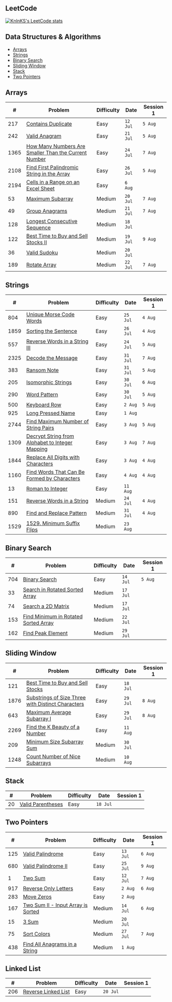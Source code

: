 ## LeetCode

[![KnlnKS's LeetCode stats](https://leetcode-stats-six.vercel.app/?username=joshdavidang)](https://github.com/KnlnKS/leetcode-stats)

## Data Structures & Algorithms

- [Arrays](https://github.com/joshuadavidang/data-structures-and-algorithms#arrays)
- [Strings](https://github.com/joshuadavidang/data-structures-and-algorithms#strings)
- [Binary Search](https://github.com/joshuadavidang/data-structures-and-algorithms#binary-search)
- [Sliding Window](https://github.com/joshuadavidang/data-structures-and-algorithms#sliding-window)
- [Stack](https://github.com/joshuadavidang/data-structures-and-algorithms#stack)
- [Two Pointers](https://github.com/joshuadavidang/data-structures-and-algorithms#two-pointers)

## Arrays

| #    | Problem                                                                                                                                     | Difficulty | Date     | Session 1 |
| ---- | ------------------------------------------------------------------------------------------------------------------------------------------- | ---------- | -------- | --------- |
| 217  | [Contains Duplicate](https://leetcode.com/problems/contains-duplicate/)                                                                     | Easy       | `12 Jul` | `5 Aug`   |
| 242  | [Valid Anagram](https://leetcode.com/problems/valid-anagram/)                                                                               | Easy       | `21 Jul` | `5 Aug`   |
| 1365 | [How Many Numbers Are Smaller Than the Current Number](https://leetcode.com/problems/how-many-numbers-are-smaller-than-the-current-number/) | Easy       | `24 Jul` | `7 Aug`   |
| 2108 | [Find First Palindromic String in the Array](https://leetcode.com/problems/find-first-palindromic-string-in-the-array/)                     | Easy       | `26 Jul` | `5 Aug`   |
| 2194 | [Cells in a Range on an Excel Sheet](https://leetcode.com/problems/cells-in-a-range-on-an-excel-sheet/)                                     | Easy       | `6 Aug`  |           |
| 53   | [Maximum Subarray](https://leetcode.com/problems/maximum-subarray/)                                                                         | Medium     | `20 Jul` | `7 Aug`   |
| 49   | [Group Anagrams](https://leetcode.com/problems/group-anagrams/)                                                                             | Medium     | `21 Jul` | `7 Aug`   |
| 128  | [Longest Consecutive Sequence](https://leetcode.com/problems/longest-consecutive-sequence/)                                                 | Medium     | `18 Jul` |
| 122  | [Best Time to Buy and Sell Stocks II](https://leetcode.com/problems/best-time-to-buy-and-sell-stock-ii/)                                    | Medium     | `19 Jul` | `9 Aug`   |
| 36   | [Valid Sudoku](https://leetcode.com/problems/valid-sudoku/)                                                                                 | Medium     | `20 Jul` |
| 189  | [Rotate Array](https://leetcode.com/problems/rotate-array/)                                                                                 | Medium     | `22 Jul` | `7 Aug`   |

## Strings

| #    | Problem                                                                                                                           | Difficulty | Date     | Session 1 |
| ---- | --------------------------------------------------------------------------------------------------------------------------------- | ---------- | -------- | --------- |
| 804  | [Unique Morse Code Words](https://leetcode.com/problems/unique-morse-code-words/)                                                 | Easy       | `25 Jul` | `4 Aug`   |
| 1859 | [Sorting the Sentence](https://leetcode.com/problems/sorting-the-sentence/)                                                       | Easy       | `26 Jul` | `4 Aug`   |
| 557  | [Reverse Words in a String III](https://leetcode.com/problems/reverse-words-in-a-string-iii/)                                     | Easy       | `24 Jul` | `5 Aug`   |
| 2325 | [Decode the Message](https://leetcode.com/problems/decode-the-message/)                                                           | Easy       | `31 Jul` | `7 Aug`   |
| 383  | [Ransom Note](https://leetcode.com/problems/ransom-note/)                                                                         | Easy       | `31 Jul` | `5 Aug`   |
| 205  | [Isomorphic Strings](https://leetcode.com/problems/isomorphic-strings/)                                                           | Easy       | `30 Jul` | `6 Aug`   |
| 290  | [Word Pattern](https://leetcode.com/problems/word-pattern)                                                                        | Easy       | `30 Jul` | `5 Aug`   |
| 500  | [Keyboard Row](https://leetcode.com/problems/keyboard-row/)                                                                       | Easy       | `2 Aug`  | `5 Aug`   |
| 925  | [Long Pressed Name](https://leetcode.com/problems/long-pressed-name/)                                                             | Easy       | `1 Aug`  |
| 2744 | [Find Maximum Number of String Pairs](https://leetcode.com/problems/find-maximum-number-of-string-pairs)                          | Easy       | `3 Aug`  | `5 Aug`   |
| 1309 | [Decrypt String from Alphabet to Integer Mapping](https://leetcode.com/problems/decrypt-string-from-alphabet-to-integer-mapping/) | Easy       | `3 Aug`  | `7 Aug`   |
| 1844 | [Replace All Digits with Characters](https://leetcode.com/problems/replace-all-digits-with-characters/)                           | Easy       | `3 Aug`  | `4 Aug`   |
| 1160 | [Find Words That Can Be Formed by Characters](https://leetcode.com/problems/find-words-that-can-be-formed-by-characters)          | Easy       | `4 Aug`  | `4 Aug`   |
| 13   | [Roman to Integer](https://leetcode.com/problems/roman-to-integer/)                                                               | Easy       | `11 Aug` |           |
| 151  | [Reverse Words in a String](https://leetcode.com/problems/reverse-words-in-a-string/)                                             | Medium     | `24 Jul` | `4 Aug`   |
| 890  | [Find and Replace Pattern](https://leetcode.com/problems/find-and-replace-pattern/)                                               | Medium     | `31 Jul` | `4 Aug`   |
| 1529 | [1529. Minimum Suffix Flips](https://leetcode.com/problems/minimum-suffix-flips)                                                  | Medium     | `23 Aug` |

## Binary Search

| #   | Problem                                                                                                     | Difficulty | Date     | Session 1 |
| --- | ----------------------------------------------------------------------------------------------------------- | ---------- | -------- | --------- |
| 704 | [Binary Search](https://leetcode.com/problems/binary-search/)                                               | Easy       | `14 Jul` | `5 Aug`   |
| 33  | [Search in Rotated Sorted Array](https://leetcode.com/problems/search-in-rotated-sorted-array/)             | Medium     | `17 Jul` |
| 74  | [Search a 2D Matrix](https://leetcode.com/problems/search-a-2d-matrix/)                                     | Medium     | `17 Jul` |
| 153 | [Find Minimum in Rotated Sorted Array](https://leetcode.com/problems/find-minimum-in-rotated-sorted-array/) | Medium     | `22 Jul` |
| 162 | [Find Peak Element](https://leetcode.com/problems/find-peak-element/)                                       | Medium     | `29 Jul` |

## Sliding Window

| #    | Problem                                                                                                                               | Difficulty | Date     | Session 1 |
| ---- | ------------------------------------------------------------------------------------------------------------------------------------- | ---------- | -------- | --------- |
| 121  | [Best Time to Buy and Sell Stocks](https://leetcode.com/problems/best-time-to-buy-and-sell-stock/)                                    | Easy       | `18 Jul` |
| 1876 | [Substrings of Size Three with Distinct Characters](https://leetcode.com/problems/substrings-of-size-three-with-distinct-characters/) | Easy       | `29 Jul` | `8 Aug`   |
| 643  | [Maximum Average Subarray I](https://leetcode.com/problems/maximum-average-subarray-i/)                                               | Easy       | `29 Jul` | `8 Aug`   |
| 2269 | [Find the K Beauty of a Number](https://leetcode.com/problems/find-the-k-beauty-of-a-number/)                                         | Easy       | `11 Aug` |           |
| 209  | [Minimum Size Subarray Sum](https://leetcode.com/problems/minimum-size-subarray-sum/)                                                 | Medium     | `30 Jul` |
| 1248 | [Count Number of Nice Subarrays](https://leetcode.com/problems/count-number-of-nice-subarrays/)                                       | Medium     | `10 Aug` |

## Stack

| #   | Problem                                                               | Difficulty | Date     | Session 1 |
| --- | --------------------------------------------------------------------- | ---------- | -------- | --------- |
| 20  | [Valid Parentheses](https://leetcode.com/problems/valid-parentheses/) | Easy       | `18 Jul` |

## Two Pointers

| #   | Problem                                                                                               | Difficulty | Date     | Session 1 |
| --- | ----------------------------------------------------------------------------------------------------- | ---------- | -------- | --------- |
| 125 | [Valid Palindrome](https://leetcode.com/problems/valid-palindrome/)                                   | Easy       | `13 Jul` | `6 Aug`   |
| 680 | [Valid Palindrome II](https://leetcode.com/problems/valid-palindrome-ii/)                             | Easy       | `25 Jul` | `9 Aug`   |
| 1   | [Two Sum](https://leetcode.com/problems/two-sum/)                                                     | Easy       | `12 Jul` | `7 Aug`   |
| 917 | [Reverse Only Letters](https://leetcode.com/problems/reverse-only-letters/)                           | Easy       | `2 Aug`  | `6 Aug`   |
| 283 | [Move Zeros](https://leetcode.com/problems/move-zeroes/)                                              | Easy       | `2 Aug`  |
| 167 | [Two Sum II - Input Array is Sorted](https://leetcode.com/problems/two-sum-ii-input-array-is-sorted/) | Medium     | `14 Jul` | `6 Aug`   |
| 15  | [3 Sum](https://leetcode.com/problems/3sum/)                                                          | Medium     | `20 Jul` |
| 75  | [Sort Colors](https://leetcode.com/problems/sort-colors/)                                             | Medium     | `27 Jul` | `7 Aug`   |
| 438 | [Find All Anagrams in a String](https://leetcode.com/problems/find-all-anagrams-in-a-string/)         | Medium     | `1 Aug`  |

## Linked List

| #   | Problem                                                                   | Difficulty | Date     | Session 1 |
| --- | ------------------------------------------------------------------------- | ---------- | -------- | --------- |
| 206 | [Reverse Linked List](https://leetcode.com/problems/reverse-linked-list/) | Easy       | `20 Jul` |
